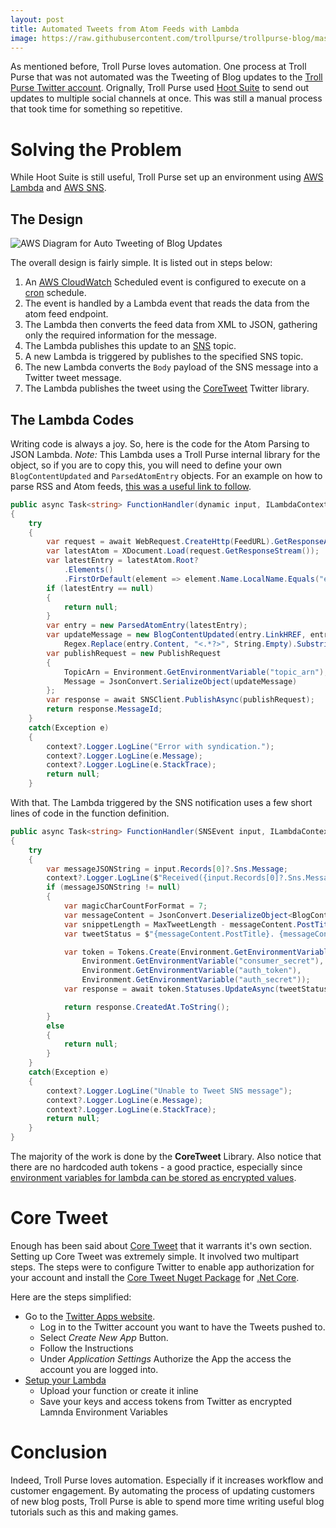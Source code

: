 ```yaml
---
layout: post
title: Automated Tweets from Atom Feeds with Lambda
image: https://raw.githubusercontent.com/trollpurse/trollpurse-blog/master/images/trollpurse-blog-automation-diagram.png
---
```


As mentioned before, Troll Purse loves automation. One process at Troll Purse that was not automated was the Tweeting of Blog updates to the [Troll Purse Twitter account](https://www.twitter.com/trollpruse/). Orignally, Troll Purse used [Hoot Suite](https://www.hootsuite.com) to send out updates to multiple social channels at once. This was still a manual process that took time for something so repetitive. 

# Solving the Problem

While Hoot Suite is still useful, Troll Purse set up an environment using [AWS Lambda](https://aws.amazon.com/lambda/) and [AWS SNS](https://aws.amazon.com/sns/).

## The Design

![AWS Diagram for Auto Tweeting of Blog Updates](https://raw.githubusercontent.com/trollpurse/trollpurse-blog/master/images/trollpurse-blog-automation-diagram.png "Auto Tweet Diagram in AWS")

The overall design is fairly simple. It is listed out in steps below:

1. An [AWS CloudWatch](https://aws.amazon.com/cloudwatch/) Scheduled event is configured to execute on a [cron](https://en.wikipedia.org/wiki/Cron) schedule. 
2. The event is handled by a Lambda event that reads the data from the atom feed endpoint. 
3. The Lambda then converts the feed data from XML to JSON, gathering only the required information for the message.
4. The Lambda publishes this update to an [SNS](https://aws.amazon.com/sns/) topic.
5. A new Lambda is triggered by publishes to the specified SNS topic.
6. The new Lambda converts the `Body` payload of the SNS message into a Twitter tweet message.
7. The Lambda publishes the tweet using the [CoreTweet](https://github.com/CoreTweet/CoreTweet) Twitter library.

## The Lambda Codes

Writing code is always a joy. So, here is the code for the Atom Parsing to JSON Lambda. *Note:* This Lambda uses a Troll Purse internal library for the object, so if you are to copy this, you will need to define your own `BlogContentUpdated` and `ParsedAtomEntry` objects. For an example on how to parse RSS and Atom feeds, [this was a useful link to follow](http://www.anotherchris.net/csharp/simplified-csharp-atom-and-rss-feed-parser/).

```csharp
public async Task<string> FunctionHandler(dynamic input, ILambdaContext context)
{
    try
    {
        var request = await WebRequest.CreateHttp(FeedURL).GetResponseAsync();
        var latestAtom = XDocument.Load(request.GetResponseStream());
        var latestEntry = latestAtom.Root?
            .Elements()
            .FirstOrDefault(element => element.Name.LocalName.Equals("entry"));
        if (latestEntry == null)
        {
            return null;
        }
        var entry = new ParsedAtomEntry(latestEntry);
        var updateMessage = new BlogContentUpdated(entry.LinkHREF, entry.Title.Length > BlogContentUpdated.MaxTitleLength ? entry.Title.Substrin(0,BlogContentUpdated.MaxTitleLength) : entry.Title,
            Regex.Replace(entry.Content, "<.*?>", String.Empty).Substring(0, BlogContentUpdated.MaxSnippetLength));
        var publishRequest = new PublishRequest
        {
            TopicArn = Environment.GetEnvironmentVariable("topic_arn"),
            Message = JsonConvert.SerializeObject(updateMessage)
        };
        var response = await SNSClient.PublishAsync(publishRequest);
        return response.MessageId;
    }
    catch(Exception e)
    {
        context?.Logger.LogLine("Error with syndication.");
        context?.Logger.LogLine(e.Message);
        context?.Logger.LogLine(e.StackTrace);
        return null;
    }
```

With that. The Lambda triggered by the SNS notification uses a few short lines of code in the function definition.

```csharp
public async Task<string> FunctionHandler(SNSEvent input, ILambdaContext context)
{
    try
    {
        var messageJSONString = input.Records[0]?.Sns.Message;
        context?.Logger.LogLine($"Received({input.Records[0]?.Sns.MessageId}): {messageJSONString}");
        if (messageJSONString != null)
        {
            var magicCharCountForFormat = 7;
            var messageContent = JsonConvert.DeserializeObject<BlogContentUpdated>(messageJSONString);
            var snippetLength = MaxTweetLength - messageContent.PostTitle.Length - messageContent.PostLink.Length - magicCharCountForFormat - GameDevHashtags.Length;
            var tweetStatus = $"{messageContent.PostTitle}. {messageContent.ContentSnippet.Substring(0, snippetLength)}... {GameDevHashtags} {messageContent.PostLink}";

            var token = Tokens.Create(Environment.GetEnvironmentVariable("consumer_key"),
                Environment.GetEnvironmentVariable("consumer_secret"),
                Environment.GetEnvironmentVariable("auth_token"),
                Environment.GetEnvironmentVariable("auth_secret"));
            var response = await token.Statuses.UpdateAsync(tweetStatus);

            return response.CreatedAt.ToString();
        }
        else
        {
            return null;
        }
    }
    catch(Exception e)
    {
        context?.Logger.LogLine("Unable to Tweet SNS message");
        context?.Logger.LogLine(e.Message);
        context?.Logger.LogLine(e.StackTrace);
        return null;
    }
}
```

The majority of the work is done by the **CoreTweet** Library. Also notice that there are no hardcoded auth tokens - a good practice, especially since [environment variables for lambda can be stored as encrypted values](https://docs.aws.amazon.com/lambda/latest/dg/env_variables.html#env_encrypt).

# Core Tweet

Enough has been said about [Core Tweet](https://github.com/CoreTweet/CoreTweet) that it warrants it's own section. Setting up Core Tweet was extremely simple. It involved two multipart steps. The steps were to configure Twitter to enable app authorization for your account and install the [Core Tweet Nuget Package](https://www.nuget.org/packages/CoreTweet/) for [.Net Core](https://dotnet.github.io/).

Here are the steps simplified:

* Go to the [Twitter Apps website](https://apps.twitter.com/).
    * Log in to the Twitter account you want to have the Tweets pushed to.
    * Select *Create New App* Button.
    * Follow the Instructions
    * Under *Application Settings* Authorize the App the access the account you are logged into.
* [Setup your Lambda](https://docs.aws.amazon.com/lambda/latest/dg/getting-started.html)
    * Upload your function or create it inline
    * Save your keys and access tokens from Twitter as encrypted Lamnda Environment Variables

# Conclusion

Indeed, Troll Purse loves automation. Especially if it increases workflow and customer engagement. By automating the process of updating customers of new blog posts, Troll Purse is able to spend more time writing useful blog tutorials such as this and making games.
